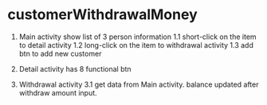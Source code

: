 # customerWithdrawalMoney
1. Main activity show list of 3 person information
  1.1 short-click on the item to detail activity
  1.2 long-click on the item to withdrawal activity
  1.3 add btn to add new customer
 
 2. Detail activity has 8 functional btn
  
 3. Withdrawal activity
  3.1 get data from Main activity. balance updated after withdraw amount input.
  
